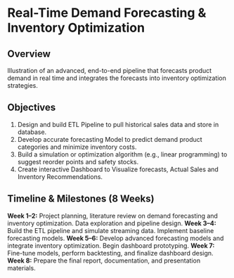 # Real-Time Demand Forecasting & Inventory Optimization

## Overview

Illustration of an advanced, end-to-end pipeline that forecasts product demand in real time and integrates the forecasts into inventory optimization strategies.

## Objectives

1. Design and build ETL Pipeline to pull historical sales data and store in database.
2. Develop accurate forecasting Model to predict demand product categories and minimize inventory costs.
3. Build a simulation or optimization algorithm (e.g., linear programming) to suggest reorder points and safety stocks.
4. Create interactive Dashboard to Visualize forecasts, Actual Sales and Inventory Recommendations.

## Timeline & Milestones (8 Weeks)

**Week 1–2:**
Project planning, literature review on demand forecasting and inventory optimization.
Data exploration and pipeline design.
**Week 3–4:**
Build the ETL pipeline and simulate streaming data.
Implement baseline forecasting models.
**Week 5–6:**
Develop advanced forecasting models and integrate inventory optimization.
Begin dashboard prototyping.
**Week 7:**
Fine-tune models, perform backtesting, and finalize dashboard design.
**Week 8:**
Prepare the final report, documentation, and presentation materials.